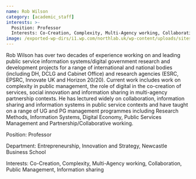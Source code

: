 ```yaml
---
name: Rob Wilson
category: [academic_staff]
interests: >-
  Position: Professor
  Interests: Co-Creation, Complexity, Multi-Agency working, Collaboration, Public Management, Information sharing
image: /exported-wp-dirs/i1.wp.com/northlab.uk/wp-content/uploads/sites/15/2021/02/Rob13c8.jpg
---
```

Rob Wilson has over two decades of experience working on and leading public service information systems/digital government research and development projects for a range of international and national bodies (including DH, DCLG and Cabinet Office) and research agencies (ESRC, EPSRC, Innovate UK and Horizon 20/20). Current work includes work on complexity in public management, the role of digital in the co-creation of services, social innovation and information sharing in multi-agency partnership contexts. He has lectured widely on collaboration, information sharing and information systems in public service contexts and have taught on a range of UG and PG management programmes including Research Methods, Information Systems, Digital Economy, Public Services Management and Partnership/Collaborative working.

Position: Professor

Department: Entrepreneurship, Innovation and Strategy, Newcastle Business School

Interests: Co-Creation, Complexity, Multi-Agency working, Collaboration, Public Management, Information sharing
